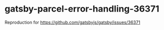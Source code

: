 # gatsby-parcel-error-handling-36371

Reproduction for https://github.com/gatsbyjs/gatsby/issues/36371

